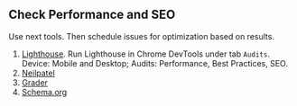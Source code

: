 ## Check Performance and SEO

Use next tools. Then schedule issues for optimization based on results.

1. [Lighthouse](https://developers.google.com/web/tools/lighthouse/). Run Lighthouse in Chrome DevTools under tab `Audits`. Device: Mobile and Desktop; Audits: Performance, Best Practices, SEO.
2. [Neilpatel](http://tools.neilpatel.com/websites)
3. [Grader](https://website.grader.com/)
3. [Schema.org](https://search.google.com/structured-data/testing-tool/u/0/)
